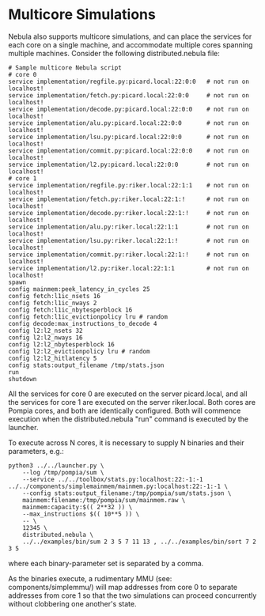 # Multicore Simulations

Nebula also supports multicore simulations, and can place the services for
each core on a single machine, and accommodate multiple cores spanning
multiple machines. Consider the following distributed.nebula file:

    # Sample multicore Nebula script
    # core 0
    service implementation/regfile.py:picard.local:22:0:0   # not run on localhost!
    service implementation/fetch.py:picard.local:22:0:0     # not run on localhost!
    service implementation/decode.py:picard.local:22:0:0    # not run on localhost!
    service implementation/alu.py:picard.local:22:0:0       # not run on localhost!
    service implementation/lsu.py:picard.local:22:0:0       # not run on localhost!
    service implementation/commit.py:picard.local:22:0:0    # not run on localhost!
    service implementation/l2.py:picard.local:22:0:0        # not run on localhost!
    # core 1
    service implementation/regfile.py:riker.local:22:1:1    # not run on localhost!
    service implementation/fetch.py:riker.local:22:1:!      # not run on localhost!
    service implementation/decode.py:riker.local:22:1:!     # not run on localhost!
    service implementation/alu.py:riker.local:22:1:1        # not run on localhost!
    service implementation/lsu.py:riker.local:22:1:!        # not run on localhost!
    service implementation/commit.py:riker.local:22:1:!     # not run on localhost!
    service implementation/l2.py:riker.local:22:1:1         # not run on localhost!
    spawn
    config mainmem:peek_latency_in_cycles 25
    config fetch:l1ic_nsets 16
    config fetch:l1ic_nways 2
    config fetch:l1ic_nbytesperblock 16
    config fetch:l1ic_evictionpolicy lru # random
    config decode:max_instructions_to_decode 4
    config l2:l2_nsets 32
    config l2:l2_nways 16
    config l2:l2_nbytesperblock 16
    config l2:l2_evictionpolicy lru # random
    config l2:l2_hitlatency 5
    config stats:output_filename /tmp/stats.json
    run
    shutdown

All the services for core 0 are executed on the server picard.local,
and all the services for core 1 are executed on the server riker.local.
Both cores are Pompia cores, and both are identically configured. Both
will commence execution when the distributed.nebula "run" command is
executed by the launcher.

To execute across N cores, it is necessary to supply N binaries and their
parameters, e.g.:

    python3 ../../launcher.py \
        --log /tmp/pompia/sum \
        --service ../../toolbox/stats.py:localhost:22:-1:-1 ../../components/simplemainmem/mainmem.py:localhost:22:-1:-1 \
        --config stats:output_filename:/tmp/pompia/sum/stats.json \
        mainmem:filename:/tmp/pompia/sum/mainmem.raw \
        mainmem:capacity:$(( 2**32 )) \
        --max_instructions $(( 10**5 )) \
        -- \
        12345 \
        distributed.nebula \
        ../../examples/bin/sum 2 3 5 7 11 13 , ../../examples/bin/sort 7 2 3 5

where each binary-parameter set is separated by a comma.

As the binaries execute, a rudimentary MMU (see: components/simplemmu/) will
map addresses from core 0 to separate addresses from core 1 so that the two
simulations can proceed concurrently without clobbering one another's state.